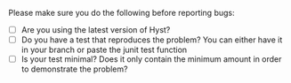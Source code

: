 Please make sure you do the following before reporting bugs:

- [ ] Are you using the latest version of Hyst?
- [ ] Do you have a test that reproduces the problem? You can either have it in your branch or paste the junit test function
- [ ] Is your test minimal? Does it only contain the minimum amount in order to demonstrate the problem?
